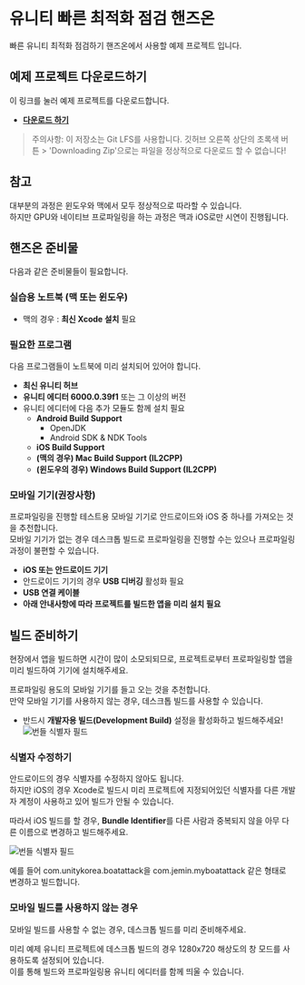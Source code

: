 # 유니티 빠른 최적화 점검 핸즈온
빠른 유니티 최적화 점검하기 핸즈온에서 사용할 예제 프로젝트 입니다.

## 예제 프로젝트 다운로드하기
이 링크를 눌러 예제 프로젝트를 다운로드합니다.
* [**다운로드 하기**](https://github.com/UnityTechnologies/kor-optimization-demo/releases/download/1.1/kor-optimization-demo.zip)

> 주의사항: 이 저장소는 Git LFS를 사용합니다. 깃허브 오른쪽 상단의 초록색 버튼 > 'Downloading Zip'으로는 파일을 정상적으로 다운로드 할 수 없습니다!


## 참고
대부분의 과정은 윈도우와 맥에서 모두 정상적으로 따라할 수 있습니다.
<br>하지만 GPU와 네이티브 프로파일링을 하는 과정은 맥과 iOS로만 시연이 진행됩니다.

## 핸즈온 준비물
다음과 같은 준비물들이 필요합니다.

### 실습용 노트북 (맥 또는 윈도우)
* 맥의 경우 : **최신 Xcode 설치** 필요

### 필요한 프로그램
다음 프로그램들이 노트북에 미리 설치되어 있어야 합니다.

* **최신 유니티 허브**
* **유니티 에디터 6000.0.39f1** 또는 그 이상의 버전
* 유니티 에디터에 다음 추가 모듈도 함께 설치 필요
    * **Android Build Support**
        * OpenJDK
        * Android SDK & NDK Tools
    * **iOS Build Support**
    * **(맥의 경우) Mac Build Support (IL2CPP)**
    * **(윈도우의 경우) Windows Build Support (IL2CPP)**


### 모바일 기기(권장사항)

프로파일링을 진행할 테스트용 모바일 기기로 안드로이드와 iOS 중 하나를 가져오는 것을 추천합니다.
<br> 모바일 기기가 없는 경우 데스크톱 빌드로 프로파일링을 진행할 수는 있으나 프로파일링 과정이 불편할 수 있습니다.

* **iOS 또는 안드로이드 기기**
* 안드로이드 기기의 경우 **USB 디버깅** 활성화 필요
* **USB 연결 케이블**
* **아래 안내사항에 따라 프로젝트를 빌드한 앱을 미리 설치 필요**


## 빌드 준비하기
현장에서 앱을 빌드하면 시간이 많이 소모되되므로, 프로젝트로부터 프로파일링할 앱을 미리 빌드하여 기기에 설치해주세요.

프로파일링 용도의 모바일 기기를 들고 오는 것을 추천합니다.
<br>만약 모바일 기기를 사용하지 않는 경우, 데스크톱 빌드를 사용할 수 있습니다.

* 반드시 **개발자용 빌드(Development Build)** 설정을 활성화하고 빌드해주세요!
![번들 식별자 필드](readme-image02.png)

### 식별자 수정하기
안드로이드의 경우 식별자를 수정하지 않아도 됩니다.
<br>하지만 iOS의 경우 Xcode로 빌드시 미리 프로젝트에 지정되어있던 식별자를 다른 개발자 계정이 사용하고 있어 빌드가 안될 수 있습니다.

따라서 iOS 빌드를 할 경우, **Bundle Identifier**를 다른 사람과 중복되지 않을 아무 다른 이름으로 변경하고 빌드해주세요.

![번들 식별자 필드](readme-image01.png)

예를 들어 com.unitykorea.boatattack을 com.jemin.myboatattack 같은 형태로 변경하고 빌드합니다.

### 모바일 빌드를 사용하지 않는 경우

모바일 빌드를 사용할 수 없는 경우, 데스크톱 빌드를 미리 준비해주세요.

미리 예제 유니티 프로젝트에 데스크톱 빌드의 경우 1280x720 해상도의 창 모드를 사용하도록 설정되어 있습니다.
<br>이를 통해 빌드와 프로파일링용 유니티 에디터를 함께 띄울 수 있습니다.